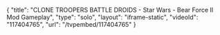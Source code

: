 {
    "title": "CLONE TROOPERS BATTLE DROIDS - Star Wars - Bear Force II Mod Gameplay",
    "type": "solo",
    "layout": "iframe-static",
    "videoId": "117404765",
    "url": "\/tvpembed\/117404765"
}